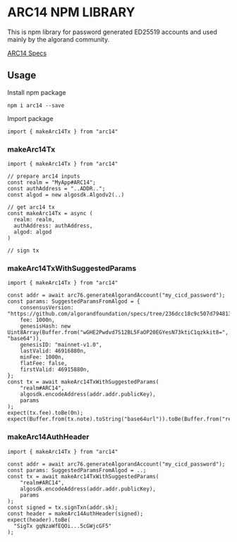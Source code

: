 # ARC14 NPM LIBRARY

This is npm library for password generated ED25519 accounts and used mainly by the algorand community.

[ARC14 Specs](https://github.com/algorandfoundation/ARCs/pull/218/files?short_path=e2167da#diff-e2167dac2fd8311216a1b20ae6c3f5236e72d3731a8e841c7212632f1eab1a04)

## Usage

Install npm package

```
npm i arc14 --save
```

Import package

```
import { makeArc14Tx } from "arc14"
```

### makeArc14Tx

```
import { makeArc14Tx } from "arc14"

// prepare arc14 inputs
const realm = "MyApp#ARC14";
const authAddress = "..ADDR..";
const algod = new algosdk.Algodv2(..)

// get arc14 tx
const makeArc14Tx = async (
  realm: realm,
  authAddress: authAddress,
  algod: algod
)

// sign tx
```

### makeArc14TxWithSuggestedParams

```
import { makeArc14Tx } from "arc14"

const addr = await arc76.generateAlgorandAccount("my_cicd_password");
const params: SuggestedParamsFromAlgod = {
    consensusVersion: "https://github.com/algorandfoundation/specs/tree/236dcc18c9c507d794813ab768e467ea42d1b4d9",
    fee: 1000n,
    genesisHash: new Uint8Array(Buffer.from("wGHE2Pwdvd7S12BL5FaOP20EGYesN73ktiC1qzkkit8=", "base64")),
    genesisID: "mainnet-v1.0",
    lastValid: 46916880n,
    minFee: 1000n,
    flatFee: false,
    firstValid: 46915880n,
};
const tx = await makeArc14TxWithSuggestedParams(
    "realm#ARC14",
    algosdk.encodeAddress(addr.addr.publicKey),
    params
);
expect(tx.fee).toBe(0n);
expect(Buffer.from(tx.note).toString("base64url")).toBe(Buffer.from("realm#ARC14").toString("base64url"));
```


### makeArc14AuthHeader

```
import { makeArc14Tx } from "arc14"

const addr = await arc76.generateAlgorandAccount("my_cicd_password");
const params: SuggestedParamsFromAlgod = ..;
const tx = await makeArc14TxWithSuggestedParams(
    "realm#ARC14",
    algosdk.encodeAddress(addr.addr.publicKey),
    params
);
const signed = tx.signTxn(addr.sk);
const header = makeArc14AuthHeader(signed);
expect(header).toBe(
  "SigTx gqNzaWfEQOi...5cGWjcGF5"
);
```